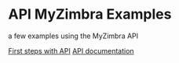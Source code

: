 # API MyZimbra Examples
a few examples using the MyZimbra API

[First steps with API](https://myzimbra.net/api)
[API documentation](https://documentation-api.myzimbra.net/)

